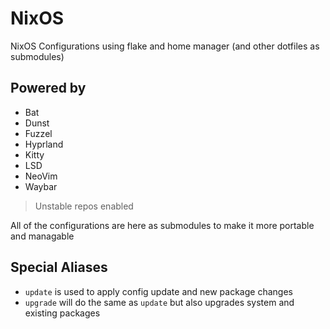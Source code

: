 # NixOS

NixOS Configurations using flake and home manager (and other dotfiles as submodules)

## Powered by

* Bat
* Dunst
* Fuzzel
* Hyprland
* Kitty
* LSD
* NeoVim
* Waybar

> Unstable repos enabled

All of the configurations are here as submodules to make it more portable and managable

## Special Aliases

* `update` is used to apply config update and new package changes
* `upgrade` will do the same as `update` but also upgrades system and existing packages
